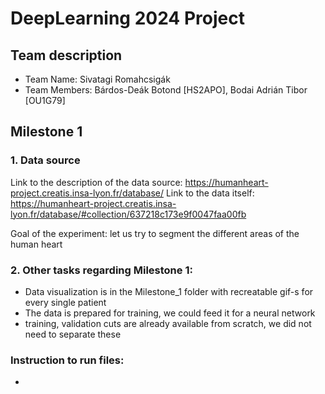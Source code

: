 # DeepLearning 2024 Project

## Team description
- Team Name: Sivatagi Romahcsigák
- Team Members: Bárdos-Deák Botond [HS2APO], Bodai Adrián Tibor [OU1G79]

## Milestone 1
### 1. Data source
Link to the description of the data source: https://humanheart-project.creatis.insa-lyon.fr/database/
Link to the data itself: https://humanheart-project.creatis.insa-lyon.fr/database/#collection/637218c173e9f0047faa00fb

Goal of the experiment: let us try to segment the different areas of the human heart

### 2. Other tasks regarding Milestone 1:
- Data visualization is in the Milestone_1 folder with recreatable gif-s for every single patient
- The data is prepared for training, we could feed it for a neural network
-  training, validation cuts are already available from scratch, we did not need to separate these

### Instruction to run files:
- 
